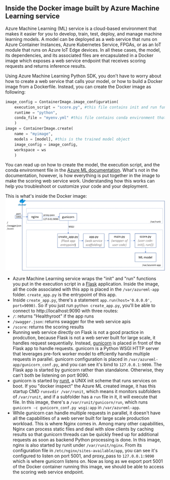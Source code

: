 ## Inside the Docker image built by Azure Machine Learning service

Azure Machine Learning (ML) service is a cloud-based environment that makes it easier for you to develop, train, test, deploy, and manage machine learning models. A model can be deployed as a web service that runs on Azure Container Instances, Azure Kubernetes Service, FPGAs, or as an IoT module that runs on Azure IoT Edge devices. In all these cases, the model, its dependencies, and its associated files are encapsulated in a Docker image which exposes a web service endpoint that receives scoring requests and returns inference results.

Using Azure Machine Learning Python SDK, you don't have to worry about how to create a web service that calls your model, or how to build a Docker image from a Dockerfile. Instead, you can create the Docker image as following:

```python
image_config = ContainerImage.image_configuration(
    execution_script = "score.py", #this file contains init and run functions that you implement
    runtime = "python",
    conda_file = "myenv.yml" #this file contains conda environment that the model depends on
    )
image = ContainerImage.create(
    name = "myimage", 
    models = [model], #this is the trained model object
    image_config = image_config,
    workspace = ws
    )
```

You can read up on how to create the model, the execution script, and the conda environment file in the [Azure ML documentation](https://docs.microsoft.com/en-us/azure/machine-learning/service/how-to-deploy-and-where). What's not in the documentation, however, is how everything is put together in the image to make the scoring web service work. Understanding how this works can help you troubleshoot or customize your code and your deployment.  

This is what's inside the Docker image:
<img src="images/amldocker.png" alt="Azure Machine Learning Docker image" />
*  Azure Machine Learning service wraps the "init" and "run" functions you put in the execution script in a [Flask](http://flask.pocoo.org/) application. Inside the image, all the code associated with this app is placed in the ```/var/azureml-app``` folder. ```create_app.py``` is the entrypoint of this app.  
*  Inside ```create_app.py```, there's a statement ```app.run(host='0.0.0.0', port=9090)```. So if you just run ```python create_app.py```, you'll be able to connect to http://<span></span>localhost:9090 with three routes:
  *  ```/```: returns "Healthyroot" if the app runs
  *  ```/swagger.json```: returns swagger for the web service apis
  *  ```/score```: returns the scoring results
*  Running web service directly on Flask is not a good practice in prodcution, because Flask is not a web server built for large scale, it handles request sequentially. Instead, [gunicorn](https://gunicorn.org/) is placed in front of the Flask app to handle requests. gunicorn is a Python WSGI HTTP server that leverages pre-fork worker model to effciently handle multiple requests in parallel. gunicorn configuration is placed in ```/var/azureml-app/gunicorn_conf.py```, and you can see it's bind to ```127.0.0.1:9090```. The Flask app is started by gunicorn rather than standalone. Otherwise, they can't both be listening on port 9090.
*  gunicorn is started by [runit](http://smarden.org/runit/), a UNIX init scheme that runs services on boot. If you "docker inspect" the Azure ML created image, it has this startup CMD ```runsvdir /var/runit```, which means it monitors subfolders of ```/var/runit```, and if a subfolder has a ```run``` file in it, it will execute that file. In this image, there's a ```/var/runit/gunicorn/run```, which runs ```gunicorn -c gunicorn_conf.py wsgi:app``` in ```/var/azureml-app```.
*  While gunicorn can handle multiple requests in parallel, it doesn't have all the capabilities of a web server built for large scale production workload. This is where Nginx comes in. Among many other capabilities, Nginx can process static files and deal with slow clients by caching results so that gunicorn threads can be quickly freed up for additional requests as soon as backend Python processing is done. In this image, nginx is also started by runit under ```/var/runit/nginx```. From its configuration file in ```/etc/nginx/sites-available/app```, you can see it's configured to listen on port 5001, and proxy_pass to ```127.0.0.1:9090``` which is where gunicorn listens on. Now as long as we export port 5001 of the Docker container running this image, we should be able to access the scoring web service endpoint.

